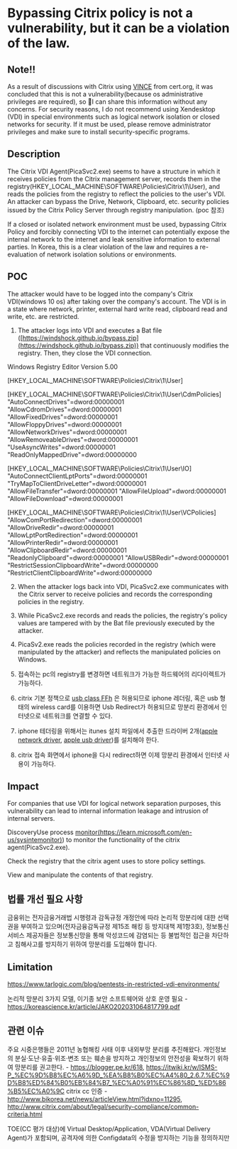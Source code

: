 # Bypassing Citrix policy is not a vulnerability, but it can be a violation of the law.

## Note!!

As a result of discussions with Citrix using [VINCE](https://kb.cert.org/vince/comm/case/1022/) from cert.org, it was concluded that this is not a vulnerability(because os administrative privileges are required), so I can share this information without any concerns. For security reasons, I do not recommend using Xendesktop (VDI) in special environments such as logical network isolation or closed networks for security. If it must be used, please remove administrator privileges and make sure to install security-specific programs.

## Description

The Citrix VDI Agent(PicaSvc2.exe) seems to have a structure in which it receives policies from the Citrix management server, records them in the registry(HKEY_LOCAL_MACHINE\SOFTWARE\Policies\Citrix\1\User\), and reads the policies from the registry to reflect the policies to the user's VDI. An attacker can bypass the Drive, Network, Clipboard, etc. security policies issued by the Citrix Policy Server through registry manipulation.  (poc 참조)



If a closed or isolated network environment must be used, bypassing Citrix Policy and forcibly connecting VDI to the internet can potentially expose the internal network to the internet and leak sensitive information to external parties. In Korea, this is a clear violation of the law and requires a re-evaluation of network isolation solutions or environments. 
  
## POC  
The attacker would have to be logged into the company's Citrix VDI(windows 10 os) after taking over the company's account. The VDI is in a state where network, printer, external hard write read, clipboard read and write, etc. are restricted.

1. The attacker logs into VDI and executes a Bat file ([https://windshock.github.io/bypass.zip](https://windshock.github.io/bypass.zip)) that continuously modifies the registry. Then, they close the VDI connection.  
  

Windows Registry Editor Version 5.00

[HKEY_LOCAL_MACHINE\SOFTWARE\Policies\Citrix\1\User]

[HKEY_LOCAL_MACHINE\SOFTWARE\Policies\Citrix\1\User\CdmPolicies]
"AutoConnectDrives"=dword:00000001
"AllowCdromDrives"=dword:00000001
"AllowFixedDrives"=dword:00000001
"AllowFloppyDrives"=dword:00000001
"AllowNetworkDrives"=dword:00000001
"AllowRemoveableDrives"=dword:00000001
"UseAsyncWrites"=dword:00000001
"ReadOnlyMappedDrive"=dword:00000000

[HKEY_LOCAL_MACHINE\SOFTWARE\Policies\Citrix\1\User\IO]
"AutoConnectClientLptPorts"=dword:00000001
"TryMapToClientDriveLetter"=dword:00000001
"AllowFileTransfer"=dword:00000001
"AllowFileUpload"=dword:00000001
"AllowFileDownload"=dword:00000001

[HKEY_LOCAL_MACHINE\SOFTWARE\Policies\Citrix\1\User\VCPolicies]
"AllowComPortRedirection"=dword:00000001
"AllowDriveRedir"=dword:00000001
"AllowLptPortRedirection"=dword:00000001
"AllowPrinterRedir"=dword:00000001
"AllowClipboardRedir"=dword:00000001
"ReadonlyClipboard"=dword:00000001
"AllowUSBRedir"=dword:00000001
"RestrictSessionClipboardWrite"=dword:00000000
"RestrictClientClipboardWrite"=dword:00000000

2. When the attacker logs back into VDI, PicaSvc2.exe communicates with the Citrix server to receive policies and records the corresponding policies in the registry.  
  
3. While PicaSvc2.exe records and reads the policies, the registry's policy values are tampered with by the Bat file previously executed by the attacker.  
  
4. PicaSv2.exe reads the policies recorded in the registry (which were manipulated by the attacker) and reflects the manipulated policies on Windows.

5. 접속하는 pc의 registry를 변경하면 네트워크가 가능한 하드웨어의 리다이렉트가 가능하다.

6. citrix 기본 정책으로 [usb class FFh](https://www.usb.org/defined-class-codes#anchor_BaseClassFFh) 은 허용되므로 iphone 레더링, 혹은 usb 형태의 wireless card를 이용하면 Usb Redirect가 허용되므로 망분리 환경에서 인터넷으로 네트워크를 연결할 수 있다.

7. iphone 테더링을 위해서는 itunes 설치 파일에서 추출한 드라이버 2개([apple network driver](https://windshock.github.io/applenetworkdriver.zip), [apple usb driver](https://windshock.github.io/appleusbdriver.zip))를 설치해야 한다.

9. citrix 접속 화면에서 iphone을 다시 redirect하면 이제 망분리 환경에서 인터넷 사용이 가능하다.

## Impact
For companies that use VDI for logical network separation purposes, this vulnerability can lead to internal information leakage and intrusion of internal servers.

DiscoveryUse process  [monitor(https://learn.microsoft.com/en-us/sysintemonitor)](https//learn.microsoft.com/en-us/sysinternals/downloads/procmon))  to monitor the functionality of the citrix agent(PicaSvc2.exe).  
  
Check the registry that the citrix agent uses to store policy settings.  
  
View and manipulate the contents of that registry.

## 법률 개선 필요 사항
금융위는 전자금융거래법 시행령과 감독규정 개정안에 따라 논리적 망분리에 대한 선택권을 부여하고 있으며(전자금융감독규정 제15조 해킹 등 방지대책 제1항3호), 정보통신서비스 제공자들은 정보통신망을 통해 악성코드에 감염되는 등 불법적인 접근을 차단하고 침해사고를 방지하기 위하여 망분리를 도입해야 합니다.


## Limitation

https://www.tarlogic.com/blog/pentests-in-restricted-vdi-environments/

논리적 망분리 3가지 모델, 이기종 보안 소프트웨어와 상호 운영 필요 - https://koreascience.kr/article/JAKO202031064817799.pdf

## 관련 이슈
주요 시중은행들은 2011년 농협해킹 사태 이후 내외부망 분리를 추진해왔다.
개인정보의 분실·도난·유출·위조·변조 또는 훼손을 방지하고 개인정보의 안전성을 확보하기 위하여 망분리를 권고한다. - https://blogger.pe.kr/618, https://itwiki.kr/w/ISMS-P_%EC%9D%B8%EC%A6%9D_%EA%B8%B0%EC%A4%80_2.6.7.%EC%9D%B8%ED%84%B0%EB%84%B7_%EC%A0%91%EC%86%8D_%ED%86%B5%EC%A0%9C
citrix cc 인증 - http://www.bikorea.net/news/articleView.html?idxno=11295, http://www.citrix.com/about/legal/security-compliance/common-criteria.html

TOE(CC 평가 대상)에 Virtual Desktop/Application, VDA(Virtual Delivery Agent)가 포함되며,
공격자에 의한 Configdata의 수정을 방지하는 기능을 정의하지만

<!--stackedit_data:
eyJoaXN0b3J5IjpbLTEyOTUyNTUzMDgsLTg2NTYxOTY4NywxND
I3ODg4Mzc2LC0xNTQ5NjY5MzQyLDEzMTQwMjg4MTAsMTM1MzIy
NDUsMTkyNTQ4Njc5MSwxOTkxMzUyMzI4LC0xMTI3MDA5NzMzLC
0xODI0NTE5OTk1XX0=
-->